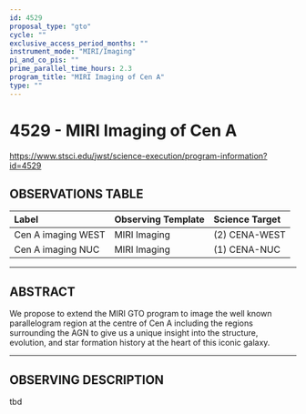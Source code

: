 ```yaml
---
id: 4529
proposal_type: "gto"
cycle: ""
exclusive_access_period_months: ""
instrument_mode: "MIRI/Imaging"
pi_and_co_pis: ""
prime_parallel_time_hours: 2.3
program_title: "MIRI Imaging of Cen A"
type: ""
---
```

# 4529 - MIRI Imaging of Cen A
https://www.stsci.edu/jwst/science-execution/program-information?id=4529
## OBSERVATIONS TABLE
| Label                  | Observing Template | Science Target |
| :--------------------- | :----------------- | :------------- |
| Cen A imaging WEST     | MIRI Imaging       | (2) CENA-WEST  |
| Cen A imaging NUC      | MIRI Imaging       | (1) CENA-NUC   |

---

## ABSTRACT

We propose to extend the MIRI GTO program to image the well known parallelogram region at the centre of Cen A including the regions surrounding the AGN to give us a unique insight into the structure, evolution, and star formation history at the heart of this iconic galaxy.

---

## OBSERVING DESCRIPTION

tbd